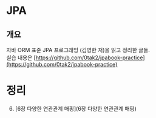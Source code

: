 # JPA

## 개요

자바 ORM 표준 JPA 프로그래밍 (김영한 저)을 읽고 정리한 글들.  
실습 내용은 [https://github.com/0tak2/jpabook-practice](https://github.com/0tak2/jpabook-practice)

# 정리

6. [6장 다양한 연관관계 매핑](6장 다양한 연관관계 매핑)
